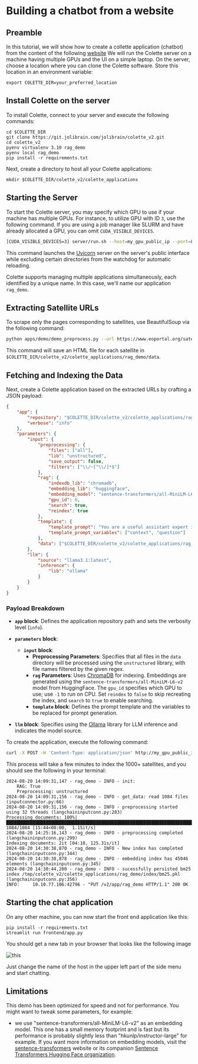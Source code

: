 # Building a chatbot from a website

## Preamble

In this tutorial, we will show how to create a collette application (chatbot) from the content of  the following [website](https://www.eoportal.org/satellite-missions?Mission+type=EO)
We will run the Colette server on a machine having multiple GPUs and the UI on a simple laptop.
On the server, choose a location where you can clone the Colette software. Store this location in an environment variable:

```
export COLETTE_DIR=your_preferred_location
```

## Install Colette on the server

To install Colette, connect to your server and execute the following commands:

```
cd $COLETTE_DIR
git clone https://git.jolibrain.com/jolibrain/colette_v2.git
cd colette_v2
pyenv virtualenv 3.10 rag_demo
pyenv local rag_demo
pip install -r requirements.txt
```

Next, create a directory to host all your Colette applications:

```
mkdir $COLETTE_DIR/colette_v2/colette_applications
```

## Starting the Server

To start the Colette server, you may specify which GPU to use if your machine has multiple GPUs. For instance, to utilize GPU with ID `3`, use the following command. If you are using a job manager like SLURM and have already allocated a GPU, you can omit `CUDA_VISIBLE_DEVICES`.

```bash
[CUDA_VISIBLE_DEVICES=3] server/run.sh --host=my_gpu_public_ip --port=8888 --reload-exclude='apps/*:colette_applications/*'
```

This command launches the [Uvicorn](https://www.uvicorn.org/) server on the server's public interface while excluding certain directories from the watchdog for automatic reloading.

Colette supports managing multiple applications simultaneously, each identified by a unique name. In this case, we'll name our application `rag_demo`.


## Extracting Satellite URLs

To scrape only the pages corresponding to satellites, use BeautifulSoup via the following command:

```bash
python apps/demo/demo_preprocess.py --url https://www.eoportal.org/satellite-missions?Mission+type=EO --app-dir $COLETTE_DIR/colette_v2/colette_applications/rag_demo/
```

This command will save an HTML file for each satellite in `$COLETTE_DIR/colette_v2/colette_applications/rag_demo/data`.

## Fetching and Indexing the Data

Next, create a Colette application based on the extracted URLs by crafting a JSON payload:

```json
{
    "app": {
        "repository": "$COLETTE_DIR/colette_v2/colette_applications/rag_demo",
        "verbose": "info"
    },
    "parameters": {
        "input": {
            "preprocessing": {
                "files": ["all"],
                "lib": "unstructured",
                "save_output": false,
                "filters": ["\\/~[^\\/]*$"]
            },
            "rag": {
                "indexdb_lib": "chromadb",
                "embedding_lib": "huggingface",
                "embedding_model": "sentence-transformers/all-MiniLM-L6-v2",
                "gpu_id": 0,
                "search": true,
                "reindex": true
            },
            "template": {
                "template_prompt": "You are a useful assistant expert in space systems management. Question: {question} Contexte: {context} Réponse: ",
                "template_prompt_variables": ["context", "question"]
            },
            "data": ["$COLETTE_DIR/colette_v2/colette_applications/rag_demo/data"]
        },
        "llm": {
            "source": "llama3.1:latest",
            "inference": {
                "lib": "ollama"
            }
        }
    }
}
```

### Payload Breakdown

- **`app` block**: Defines the application repository path and sets the verbosity level (`info`).

- **`parameters` block**:
  - **`input` block**: 
    - **Preprocessing Parameters**: Specifies that all files in the `data` directory will be processed using the `unstructured` library, with file names filtered by the given regex.
    - **`rag` Parameters**: Uses [ChromaDB](https://www.trychroma.com/) for indexing. Embeddings are generated using the `sentence-transformers/all-MiniLM-L6-v2` model from HuggingFace. The `gpu_id` specifies which GPU to use; use `-1` to run on CPU. Set `reindex` to `false` to skip recreating the index, and `search` to `true` to enable searching.
    - **`template` block**: Defines the prompt template and the variables to be replaced for prompt generation.

- **`llm` block**: Specifies using the [Ollama](https://ollama.com/) library for LLM inference and indicates the model source.

To create the application, execute the following command:

```bash
curl -X POST -H 'Content-Type: application/json' http://my_gpu_public_ip:8888/v2/app/rag_demo -d @/path/to/json
```

This process will take a few minutes to index the 1000+ satellites, and you should see the following in your terminal:

```
2024-08-20 14:09:31,147 - rag_demo - INFO - init:
	RAG: True
	Preprocessing: unstructured
2024-08-20 14:09:31,156 - rag_demo - INFO - get_data: read 1084 files (inputconnector.py:66)
2024-08-20 14:09:31,156 - rag_demo - INFO - preprocessing started using 32 threads (langchaininputconn.py:283)
Processing documents: 100%|█████████████████████████████████████████████████████████████████████████████████████████████████████████████████████████████| 1084/1084 [15:44<00:00,  1.15it/s]
2024-08-20 14:25:16,143 - rag_demo - INFO - preprocessing completed (langchaininputconn.py:299)
Indexing documents: 2it [04:10, 125.31s/it]
2024-08-20 14:30:38,870 - rag_demo - INFO - New index has completed (langchaininputconn.py:344)
2024-08-20 14:30:38,878 - rag_demo - INFO - embedding index has 45046 elements (langchaininputconn.py:345)
2024-08-20 14:30:44,200 - rag_demo - INFO - sucessfully persisted bm25 index /tmp/colette_v2/colette_applications/rag_demo/index/bm25.pkl (langchaininputconn.py:356)
INFO:     10.10.77.106:42796 - "PUT /v2/app/rag_demo HTTP/1.1" 200 OK
```

## Starting the chat application

On any other machine, you can now start the front end application like this:

```
pip install -r requirements.txt
streamlit run frontend/app.py
```

You should get a new tab in your browser that looks like the following image

![this](images/streamlit_demo.png "Chatbot demo")

Just change the name of the host in the upper left part of the side menu and start chatting.

## Limitations

This demo has been optimized for speed and not for performance. You might want to tweak some parameters, for example:
  - we use "sentence-transformers/all-MiniLM-L6-v2" as an embedding model. This one has a small memory footprint and is fast but its performance is probably slightly less than "hkunlp/instructor-large" for example. If you want more information on embedding models, visit the [sentence-transformers](https://sbert.net/docs/sentence_transformer/pretrained_models.html) website or its companion [Sentence Transformers Hugging Face organization](https://huggingface.co/models?library=sentence-transformers&author=sentence-transformers).